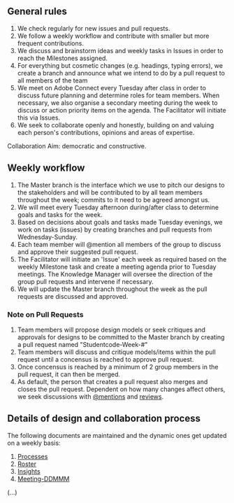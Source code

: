 ## General rules

1. We check regularly for new issues and pull requests. 
2. We follow a weekly workflow and contribute with smaller but more frequent contributions.
3. We discuss and brainstorm ideas and weekly tasks in Issues in order to reach the Milestones assigned.
4. For everything but cosmetic changes (e.g. headings, typing errors), we create a branch and announce what we intend to do by a pull request to all members of the team
5. We meet on Adobe Connect every Tuesday after class in order to discuss future planning and determine roles for team members. When necessary, we also organise a secondary meeting during the week to discuss or action priority items on the agenda. The Facilitator will initiate this via Issues.
6. We seek to collaborate openly and honestly, building on and valuing each person's contributions, opinions and areas of expertise.

Collaboration Aim: democratic and constructive.

## Weekly workflow

1. The Master branch is the interface which we use to pitch our designs to the stakeholders and will be contributed to by all team members throughout the week; commits to it need to be agreed amongst us. 
2. We will meet every Tuesday afternoon during/after class to determine goals and tasks for the week.
3. Based on decisions about goals and tasks made Tuesday evenings, we work on tasks (issues) by creating branches and pull requests from Wednesday-Sunday.
4. Each team member will @mention all members of the group to discuss and approve their suggested pull request.
5. The Facilitator will initiate an 'Issue' each week as required based on the weekly Milestone task and create a meeting agenda prior to Tuesday meetings. The Knowledge Manager will oversee the direction of the group pull requests and intervene if necessary.
6. We will update the Master branch throughout the week as the pull requests are discussed and approved. 


### Note on Pull Requests
1. Team members will propose design models or seek critiques and approvals for designs to be committed to the Master branch by creating a pull request named "Studentcode-Week-#"
2. Team members will discuss and critique models/items within the pull request until a concensus is reached to approve pull request.
3. Once concensus is reached by a minimum of 2 group members in the pull request, it can then be merged.
4. As default, the person that creates a pull request also merges and closes the pull request. Dependent on how many changes affect others, we seek discussions with [@mentions](https://help.github.com/en/enterprise/2.16/user/articles/mentions-on-github-pages) and [reviews](https://help.github.com/en/enterprise/2.16/user/articles/about-pull-request-reviews). 

## Details of design and collaboration process
The following documents are maintained and the dynamic ones get updated on a weekly basis:
1. [Processes](https://github.sydney.edu.au/crli/EDPC5022-2019-TeamC/blob/master/Processes.md)
2. [Roster](https://github.sydney.edu.au/crli/EDPC5022-2019-TeamC/blob/master/Roster.md)
3. [Insights](https://github.sydney.edu.au/crli/EDPC5022-2019-TeamC/blob/master/Insights.md)
4. [Meeting-DDMMM](https://github.sydney.edu.au/crli/EDPC5022-2019-TeamC/tree/master/Meeting%20Minutes)

(...)
